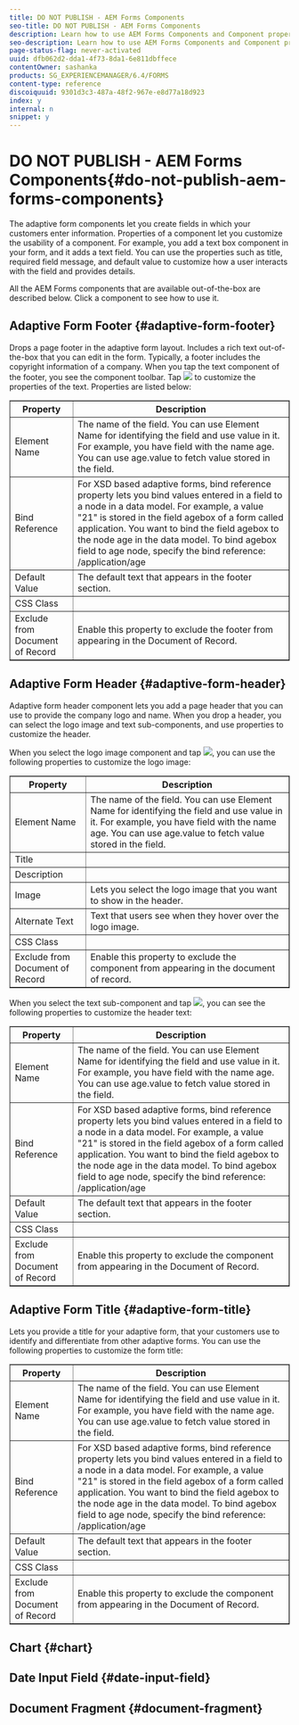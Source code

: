 ```yaml
---
title: DO NOT PUBLISH - AEM Forms Components
seo-title: DO NOT PUBLISH - AEM Forms Components
description: Learn how to use AEM Forms Components and Component properties to create fields to let your customers effectively provide data. 
seo-description: Learn how to use AEM Forms Components and Component properties to create fields to let your customers effectively provide data. 
page-status-flag: never-activated
uuid: dfb062d2-dda1-4f73-8da1-6e811dbffece
contentOwner: sashanka
products: SG_EXPERIENCEMANAGER/6.4/FORMS
content-type: reference
discoiquuid: 9301d3c3-487a-48f2-967e-e8d77a18d923
index: y
internal: n
snippet: y
---
```


# DO NOT PUBLISH - AEM Forms Components{#do-not-publish-aem-forms-components}

The adaptive form components let you create fields in which your customers enter information. Properties of a component let you customize the usability of a component. For example, you add a text box component in your form, and it adds a text field. You can use the properties such as title, required field message, and default value to customize how a user interacts with the field and provides details.

All the AEM Forms components that are available out-of-the-box are described below. Click a component to see how to use it.

## Adaptive Form Footer {#adaptive-form-footer}

Drops a page footer in the adaptive form layout. Includes a rich text out-of-the-box that you can edit in the form. Typically, a footer includes the copyright information of a company. When you tap the text component of the footer, you see the component toolbar. Tap ![](assets/cmppr.png) to customize the properties of the text. Properties are listed below:

<table border="1" cellpadding="1" cellspacing="0" width="100%"> 
 <tbody>
  <tr>
   <th>Property</th> 
   <th>Description</th> 
  </tr>
  <tr>
   <td>Element Name</td> 
   <td>The name of the field. You can use Element Name for identifying the field and use value in it. For example, you have field with the name age. You can use <span class="code">age.value</span> to fetch value stored in the field.<br /> </td> 
  </tr>
  <tr>
   <td>Bind Reference</td> 
   <td>For XSD based adaptive forms, bind reference property lets you bind values entered in a field to a node in a data model. For example, a value "21" is stored in the field agebox of a form called <span class="code">application</span>. You want to bind the field <span class="code">agebox</span> to the node <span class="code">age</span> in the data model. To bind agebox field to age node, specify the bind reference: <span class="code">/application/age</span></td> 
  </tr>
  <tr>
   <td>Default Value</td> 
   <td>The default text that appears in the footer section. </td> 
  </tr>
  <tr>
   <td>CSS Class</td> 
   <td> </td> 
  </tr>
  <tr>
   <td>Exclude from Document of Record</td> 
   <td>Enable this property to exclude the footer from appearing in the Document of Record. </td> 
  </tr>
 </tbody>
</table>

## Adaptive Form Header {#adaptive-form-header}

Adaptive form header component lets you add a page header that you can use to provide the company logo and name. When you drop a header, you can select the logo image and text sub-components, and use properties to customize the header.

When you select the logo image component and tap ![](assets/cmppr.png), you can use the following properties to customize the logo image:

<table border="1" cellpadding="1" cellspacing="0" width="100%"> 
 <tbody>
  <tr>
   <th>Property</th> 
   <th>Description</th> 
  </tr>
  <tr>
   <td>Element Name</td> 
   <td>The name of the field. You can use Element Name for identifying the field and use value in it. For example, you have field with the name <span class="code">age</span>. You can use <span class="code">age.value</span> to fetch value stored in the field.</td> 
  </tr>
  <tr>
   <td>Title</td> 
   <td> </td> 
  </tr>
  <tr>
   <td>Description</td> 
   <td> </td> 
  </tr>
  <tr>
   <td>Image</td> 
   <td>Lets you select the logo image that you want to show in the header. </td> 
  </tr>
  <tr>
   <td>Alternate Text<br /> </td> 
   <td>Text that users see when they hover over the logo image.<br /> </td> 
  </tr>
  <tr>
   <td>CSS Class</td> 
   <td> </td> 
  </tr>
  <tr>
   <td>Exclude from Document of Record</td> 
   <td>Enable this property to exclude the component from appearing in the document of record. </td> 
  </tr>
 </tbody>
</table>

When you select the text sub-component and tap ![](assets/cmppr.png), you can see the following properties to customize the header text:

<table border="1" cellpadding="1" cellspacing="0" width="100%"> 
 <tbody>
  <tr>
   <th>Property</th> 
   <th>Description</th> 
  </tr>
  <tr>
   <td>Element Name</td> 
   <td>The name of the field. You can use Element Name for identifying the field and use value in it. For example, you have field with the name age. You can use <span class="code">age.value</span> to fetch value stored in the field.<br /> </td> 
  </tr>
  <tr>
   <td>Bind Reference</td> 
   <td>For XSD based adaptive forms, bind reference property lets you bind values entered in a field to a node in a data model. For example, a value "21" is stored in the field agebox of a form called <span class="code">application</span>. You want to bind the field <span class="code">agebox</span> to the node <span class="code">age</span> in the data model. To bind agebox field to age node, specify the bind reference: <span class="code">/application/age</span></td> 
  </tr>
  <tr>
   <td>Default Value</td> 
   <td>The default text that appears in the footer section. </td> 
  </tr>
  <tr>
   <td>CSS Class</td> 
   <td> </td> 
  </tr>
  <tr>
   <td>Exclude from Document of Record</td> 
   <td>Enable this property to exclude the component from appearing in the Document of Record. </td> 
  </tr>
 </tbody>
</table>

## Adaptive Form Title {#adaptive-form-title}

Lets you provide a title for your adaptive form, that your customers use to identify and differentiate from other adaptive forms. You can use the following properties to customize the form title: 

<table border="1" cellpadding="1" cellspacing="0" width="100%"> 
 <tbody>
  <tr>
   <th>Property</th> 
   <th>Description</th> 
  </tr>
  <tr>
   <td>Element Name</td> 
   <td>The name of the field. You can use Element Name for identifying the field and use value in it. For example, you have field with the name age. You can use <span class="code">age.value</span> to fetch value stored in the field.<br /> </td> 
  </tr>
  <tr>
   <td>Bind Reference</td> 
   <td>For XSD based adaptive forms, bind reference property lets you bind values entered in a field to a node in a data model. For example, a value "21" is stored in the field agebox of a form called <span class="code">application</span>. You want to bind the field <span class="code">agebox</span> to the node <span class="code">age</span> in the data model. To bind agebox field to age node, specify the bind reference: <span class="code">/application/age</span></td> 
  </tr>
  <tr>
   <td>Default Value</td> 
   <td>The default text that appears in the footer section. </td> 
  </tr>
  <tr>
   <td>CSS Class</td> 
   <td> </td> 
  </tr>
  <tr>
   <td>Exclude from Document of Record</td> 
   <td>Enable this property to exclude the component from appearing in the Document of Record. </td> 
  </tr>
 </tbody>
</table>

## Chart {#chart}

## Date Input Field {#date-input-field}

## Document Fragment {#document-fragment}


